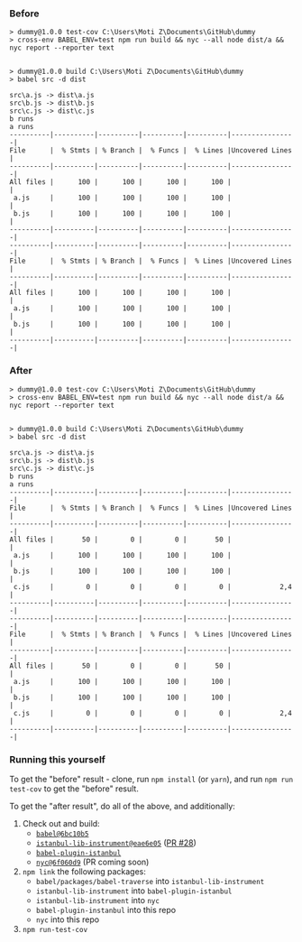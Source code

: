 
### Before

```
> dummy@1.0.0 test-cov C:\Users\Moti Z\Documents\GitHub\dummy
> cross-env BABEL_ENV=test npm run build && nyc --all node dist/a && nyc report --reporter text


> dummy@1.0.0 build C:\Users\Moti Z\Documents\GitHub\dummy
> babel src -d dist

src\a.js -> dist\a.js
src\b.js -> dist\b.js
src\c.js -> dist\c.js
b runs
a runs
----------|----------|----------|----------|----------|----------------|
File      |  % Stmts | % Branch |  % Funcs |  % Lines |Uncovered Lines |
----------|----------|----------|----------|----------|----------------|
All files |      100 |      100 |      100 |      100 |                |
 a.js     |      100 |      100 |      100 |      100 |                |
 b.js     |      100 |      100 |      100 |      100 |                |
----------|----------|----------|----------|----------|----------------|
----------|----------|----------|----------|----------|----------------|
File      |  % Stmts | % Branch |  % Funcs |  % Lines |Uncovered Lines |
----------|----------|----------|----------|----------|----------------|
All files |      100 |      100 |      100 |      100 |                |
 a.js     |      100 |      100 |      100 |      100 |                |
 b.js     |      100 |      100 |      100 |      100 |                |
----------|----------|----------|----------|----------|----------------|
```

### After

```
> dummy@1.0.0 test-cov C:\Users\Moti Z\Documents\GitHub\dummy
> cross-env BABEL_ENV=test npm run build && nyc --all node dist/a && nyc report --reporter text


> dummy@1.0.0 build C:\Users\Moti Z\Documents\GitHub\dummy
> babel src -d dist

src\a.js -> dist\a.js
src\b.js -> dist\b.js
src\c.js -> dist\c.js
b runs
a runs
----------|----------|----------|----------|----------|----------------|
File      |  % Stmts | % Branch |  % Funcs |  % Lines |Uncovered Lines |
----------|----------|----------|----------|----------|----------------|
All files |       50 |        0 |        0 |       50 |                |
 a.js     |      100 |      100 |      100 |      100 |                |
 b.js     |      100 |      100 |      100 |      100 |                |
 c.js     |        0 |        0 |        0 |        0 |            2,4 |
----------|----------|----------|----------|----------|----------------|
----------|----------|----------|----------|----------|----------------|
File      |  % Stmts | % Branch |  % Funcs |  % Lines |Uncovered Lines |
----------|----------|----------|----------|----------|----------------|
All files |       50 |        0 |        0 |       50 |                |
 a.js     |      100 |      100 |      100 |      100 |                |
 b.js     |      100 |      100 |      100 |      100 |                |
 c.js     |        0 |        0 |        0 |        0 |            2,4 |
----------|----------|----------|----------|----------|----------------|
```

### Running this yourself

To get the "before" result - clone, run `npm install` (or `yarn`), and run `npm run test-cov` to get the "before" result.

To get the "after result", do all of the above, and additionally:

1. Check out and build:
    * [`babel@6bc10b5`](https://github.com/babel/babel/commit/6bc10b5573df7244170bc84840bad5d2fb992a7a)
    * [`istanbul-lib-instrument@eae6e05`](https://github.com/motiz88/istanbul-lib-instrument/commit/eae6e058139698f5dd11ebd22168e4ebac2e8209) ([PR #28](https://github.com/istanbuljs/istanbul-lib-instrument/pull/28)) 
    * [`babel-plugin-istanbul`](https://github.com/istanbuljs/babel-plugin-istanbul)
    * [`nyc@6f060d9`](https://github.com/motiz88/nyc/commit/6f060d9806d708f0fd174e9e5f8f6c87499368ba) (PR coming soon)
2. `npm link` the following packages:
    * `babel/packages/babel-traverse` into `istanbul-lib-instrument`
    * `istanbul-lib-instrument` into `babel-plugin-istanbul`
    * `istanbul-lib-instrument` into `nyc`
    * `babel-plugin-instanbul` into this repo
    * `nyc` into this repo
3. `npm run-test-cov`
